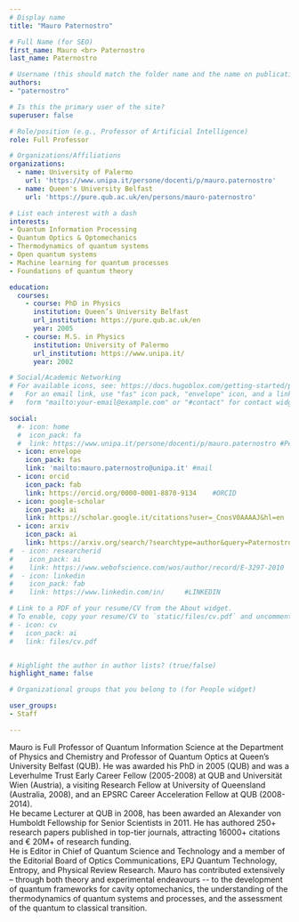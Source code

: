 ```yaml
---
# Display name
title: "Mauro Paternostro"

# Full Name (for SEO)
first_name: Mauro <br> Paternostro
last_name: Paternostro

# Username (this should match the folder name and the name on publications)
authors:
- "paternostro"

# Is this the primary user of the site?
superuser: false

# Role/position (e.g., Professor of Artificial Intelligence)
role: Full Professor

# Organizations/Affiliations
organizations:
  - name: University of Palermo
    url: 'https://www.unipa.it/persone/docenti/p/mauro.paternostro'
  - name: Queen's University Belfast 
    url: 'https://pure.qub.ac.uk/en/persons/mauro-paternostro'

# List each interest with a dash
interests:
- Quantum Information Processing
- Quantum Optics & Optomechanics
- Thermodynamics of quantum systems
- Open quantum systems
- Machine learning for quantum processes
- Foundations of quantum theory

education:
  courses:
    - course: PhD in Physics
      institution: Queen’s University Belfast
      url_institution: https://pure.qub.ac.uk/en
      year: 2005
    - course: M.S. in Physics
      institution: University of Palermo
      url_institution: https://www.unipa.it/
      year: 2002

# Social/Academic Networking
# For available icons, see: https://docs.hugoblox.com/getting-started/page-builder/#icons
#   For an email link, use "fas" icon pack, "envelope" icon, and a link in the
#   form "mailto:your-email@example.com" or "#contact" for contact widget.

social:
  #- icon: home
  #  icon_pack: fa
  #  link: https://www.unipa.it/persone/docenti/p/mauro.paternostro #Personal home Page
  - icon: envelope
    icon_pack: fas
    link: 'mailto:mauro.paternostro@unipa.it' #mail
  - icon: orcid
    icon_pack: fab
    link: https://orcid.org/0000-0001-8870-9134    #ORCID
  - icon: google-scholar 
    icon_pack: ai
    link: https://scholar.google.it/citations?user=_CnosV0AAAAJ&hl=en   #SCHOLAR
  - icon: arxiv
    icon_pack: ai
    link: https://arxiv.org/search/?searchtype=author&query=Paternostro%2C+M  #ARXIV
#  - icon: researcherid
#    icon_pack: ai
#    link: https://www.webofscience.com/wos/author/record/E-3297-2010     #WOS
#  - icon: linkedin
#    icon_pack: fab
#    link: https://www.linkedin.com/in/     #LINKEDIN

# Link to a PDF of your resume/CV from the About widget.
# To enable, copy your resume/CV to `static/files/cv.pdf` and uncomment the lines below.
# - icon: cv
#   icon_pack: ai
#   link: files/cv.pdf


# Highlight the author in author lists? (true/false)
highlight_name: false

# Organizational groups that you belong to (for People widget)

user_groups:
- Staff

---
```


Mauro is Full Professor of Quantum Information Science at the Department of Physics and Chemistry and Professor of Quantum Optics at Queen’s University Belfast (QUB). He was awarded his PhD in 2005 (QUB) and was a Leverhulme Trust Early Career Fellow (2005-2008) at QUB and Universität Wien (Austria), a visiting Research Fellow at University of Queensland (Australia, 2008), and an EPSRC Career Acceleration Fellow at QUB (2008-2014).  
He became Lecturer at QUB in 2008, has been awarded an Alexander von Humboldt Fellowship for Senior Scientists in 2011. He has authored 250+ research papers published in top-tier journals, attracting 16000+ citations and € 20M+ of research funding.  
He is Editor in Chief of Quantum Science and Technology and a member of the Editorial Board of Optics Communications, EPJ Quantum Technology, Entropy, and Physical Review Research. Mauro has contributed extensively – through both theory and experimental endeavours --  to the development of quantum frameworks for cavity optomechanics, the understanding of the thermodynamics of quantum systems and processes, and the assessment of the quantum to classical transition.  

